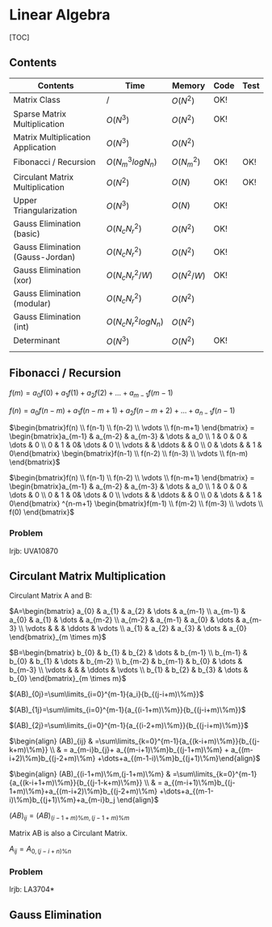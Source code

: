 # Linear Algebra



[TOC]



## Contents

| Contents                          | Time                | Memory     | Code | Test |
| --------------------------------- | ------------------- | ---------- | ---- | ---- |
| Matrix Class                      | $/$                 | $O(N^2)$   | OK!  |      |
| Sparse Matrix Multiplication      | $O(N^3)$            | $O(N^2)$   | OK!  |      |
| Matrix Multiplication Application | $O(N^3)$            | $O(N^2)$   |      |      |
| Fibonacci / Recursion             | $O(N_m^3logN_n)$    | $O(N_m^2)$ | OK!  | OK!  |
| Circulant Matrix Multiplication   | $O(N^2)$            | $O(N)$     | OK!  | OK!  |
| Upper Triangularization           | $O(N^3)$            | $O(N)$     | OK!  |      |
| Gauss Elimination (basic)         | $O(N_cN_r^2)$       | $O(N^2)$   | OK!  |      |
| Gauss Elimination (Gauss-Jordan)  | $O(N_cN_r^2)$       | $O(N^2)$   | OK!  |      |
| Gauss Elimination (xor)           | $O(N_cN_r^2/W)$     | $O(N^2/W)$ | OK!  |      |
| Gauss Elimination (modular)       | $O(N_cN_r^2)$       | $O(N^2)$   |      |      |
| Gauss Elimination (int)           | $O(N_cN_r^2logN_n)$ | $O(N^2)$   |      |      |
| Determinant                       | $O(N^3)$            | $O(N^2)$   | OK!  |      |
|                                   |                     |            |      |      |



## Fibonacci / Recursion

$f(m)=a_0f(0)+a_1f(1)+a_2f(2)+...+a_{m-1}f(m-1)$

$f(n)=a_0f(n-m)+a_1f(n-m+1)+a_2f(n-m+2)+...+a_{n-1}f(n-1)$

$\begin{bmatrix}f(n) \\ f(n-1) \\ f(n-2) \\ \vdots \\ f(n-m+1) \end{bmatrix} = \begin{bmatrix}a_{m-1}  & a_{m-2}  & a_{m-3} & \dots & a_0 \\ 1  & 0 & 0 & \dots & 0 \\ 0  & 1 & 0& \dots & 0 \\ \vdots  &  & \ddots &  & 0 \\ 0 & \dots & & 1 & 0\end{bmatrix} \begin{bmatrix}f(n-1) \\ f(n-2) \\ f(n-3) \\ \vdots \\ f(n-m) \end{bmatrix}$

$\begin{bmatrix}f(n) \\ f(n-1) \\ f(n-2) \\ \vdots \\ f(n-m+1) \end{bmatrix} = \begin{bmatrix}a_{m-1}  & a_{m-2}  & a_{m-3} & \dots & a_0 \\ 1  & 0 & 0 & \dots & 0 \\ 0  & 1 & 0& \dots & 0 \\ \vdots  &  & \ddots &  & 0 \\ 0 & \dots & & 1 & 0\end{bmatrix} ^{n-m+1} \begin{bmatrix}f(m-1) \\ f(m-2) \\ f(m-3) \\ \vdots \\ f(0) \end{bmatrix}$



### Problem

lrjb: UVA10870 



## Circulant Matrix Multiplication

Circulant Matrix A and B:

$A=\begin{bmatrix} a_{0}  & a_{1}  & a_{2} & \dots & a_{m-1} \\ a_{m-1}  & a_{0}  & a_{1} & \dots & a_{m-2} \\ a_{m-2}  & a_{m-1}  & a_{0} & \dots & a_{m-3} \\ \vdots  &   &  & \ddots & \vdots \\ a_{1}  & a_{2}  & a_{3} & \dots & a_{0} \end{bmatrix}_{m \times m}$

$B=\begin{bmatrix} b_{0}  & b_{1}  & b_{2} & \dots & b_{m-1} \\ b_{m-1}  & b_{0}  & b_{1} & \dots & b_{m-2} \\ b_{m-2}  & b_{m-1}  & b_{0} & \dots & b_{m-3} \\ \vdots  &   &  & \ddots & \vdots \\ b_{1}  & b_{2}  & b_{3} & \dots & b_{0} \end{bmatrix}_{m \times m}$



$(AB)_{0j}=\sum\limits_{i=0}^{m-1}{a_i}{b_{(j-i+m)\%m}}$

$(AB)_{1j}=\sum\limits_{i=0}^{m-1}{a_{(i-1+m)\%m}}{b_{(j-i+m)\%m}}​$

$(AB)_{2j}=\sum\limits_{i=0}^{m-1}{a_{(i-2+m)\%m}}{b_{(j-i+m)\%m}}$

$\begin{align} (AB)_{ij} & =\sum\limits_{k=0}^{m-1}{a_{(k-i+m)\%m}}{b_{(j-k+m)\%m}} \\ & = a_{m-i}b_{j}+ a_{(m-i+1)\%m}b_{(j-1+m)\%m} + a_{(m-i+2)\%m}b_{(j-2+m)\%m} +\dots+a_{(m-1-i)\%m}b_{(j+1)\%m}\end{align}$

$\begin{align} (AB)_{(i-1+m)\%m,(j-1+m)\%m} & =\sum\limits_{k=0}^{m-1}{a_{(k-i+1+m)\%m}}{b_{(j-1-k+m)\%m}} \\ & = a_{(m-i+1)\%m}b_{(j-1+m)\%m}+a_{(m-i+2)\%m}b_{(j-2+m)\%m} +\dots+a_{(m-1-i)\%m}b_{(j+1)\%m}+a_{m-i}b_j \end{align}$

$(AB)_{ij}=(AB)_{(i-1+m)\%m,(j-1+m)\%m}$

Matrix AB is also a Circulant Matrix.

$A_{ij}=A_{0,(j-i+n)\%n}$



### Problem

lrjb: LA3704*



## Gauss Elimination


